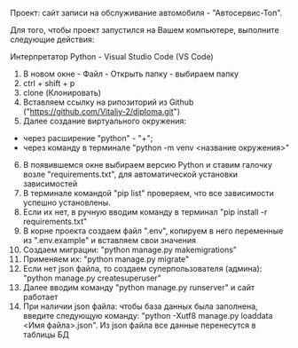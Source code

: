 Проект: сайт записи на обслуживание автомобиля - "Автосервис-Топ".

Для того, чтобы проект запустился на Вашем компьютере, выполните следующие действия:

Интерпретатор Python - Visual Studio Code (VS Code)
1. В новом окне - Файл - Открыть папку - выбираем папку
2. ctrl + shift + p
3. clone (Клонировать)
4. Вставляем ссылку на рипозиторий из Github ("https://github.com/Vitaliy-2/diploma.git")
5. Далее создание виртуального окружения:
- через расширение "python" - "+";
- через команду в терминале "python -m venv <название окружения>"
6. В появившемся окне выбираем версию Python и ставим галочку возле "requirements.txt", для автоматической установки зависимостей
7. В терминале командой "pip list" проверяем, что все зависимости успешно установлены.
8. Если их нет, в ручную вводим команду в терминал "pip install -r requirements.txt"
9. В корне проекта создаем файл ".env", копируем в него переменные из ".env.example" и вставляем свои значения
10. Создаем миграции: "python manage.py makemigrations"
11. Применяем их: "python manage.py migrate"
12. Если нет json файла, то создаем суперпользователя (админа): "python manage.py createsuperuser"
13. Далее вводим команду "python manage.py runserver" и сайт работает
14. При наличии json файла: чтобы база данных была заполнена, введите следующую команду: "python -Xutf8 manage.py loaddata <Имя файла>.json". Из json файла все данные перенесутся в таблицы БД
